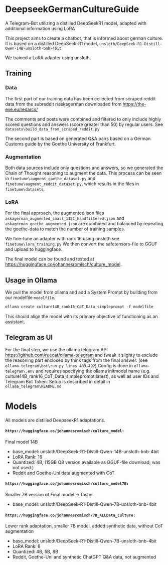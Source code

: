 # DeepseekGermanCultureGuide
A Telegram-Bot utilizing a distilled DeepSeekR1 model, adapted with additional information using LoRA

This project aims to create a chatbot, that is informed about german culture.
It is based on a distilled DeepSeek-R1 model, ```unsloth/DeepSeek-R1-Distill-Qwen-14B-unsloth-bnb-4bit```

We trained a LoRA adapter using unsloth.
## Training
### Data
The first part of our training data has been collected from scraped reddit data from the subreddit r/askagerman downloaded from https://the-eye.eu/redarcs/

The comments and posts were combined and filtered to only include highly scored questions and answers (score greater than 50) by regular users.
See ``datasets\build_data_from_scraped_reddit.py``

The second part is based on generated Q&A pairs based on a German Customs guide by the Goethe University of Frankfurt.

### Augmentation
Both data sources include only questions and answers, so we generated the Chain of Thought reasoning to augment the data.
This process can be seen in ```finetune\augment_goethe_dataset.py``` and ```finetune\augment_reddit_dataset.py```, which results in the files in ``finetune\datasets``.

### LoRA
For the final approach, the augmented json files ``askagerman_augmented_small_1121_handfiltered.json`` and ``askagerman_goethe_augmented.json`` are combined and balanced by repeating the goethe-data to match the number of training samples.

We fine-tune an adapter with rank 16 using unsloth see ```finetune\lora_training.py```
We then convert the safetensors-file to GGUF and upload to huggingface.

The final model can be found and tested at https://huggingface.co/johannesromisch/culture_model.

## Usage in Ollama
We pull the model from ollama and add a System Prompt by building from our modelfile ```modelfile```.

```python
ollama create culture14B_rank16_CoT_Data_simpleprompt -f modelfile
```

This should align the model with its primary objective of functioning as an assistant.

## Telegram as UI
For the final step, we use the ollama telegram API https://github.com/ruecat/ollama-telegram and tweak it slighty to exclude the reasoning part enclosed by think tags from the final answer. (see ``ollama-telegram\bot\run.py lines 489-492``)
Config is done in ```ollama-telegram\.env``` and requires specifying the ollama initmodel name (e.g. culture14B_rank16_CoT_Data_simpleprompt:latest), as well as user IDs and Telegram Bot Token.
Setup is described in detail in ``ollama_telegram\README.md``

# Models
All models are distilled DeepseekR1 adaptations.

#### ``https://huggingface.co/johannesromisch/culture_model:``
Final model 14B

- base_model: unsloth/DeepSeek-R1-Distill-Qwen-14B-unsloth-bnb-4bit
- LoRA Rank: 16
- Quantized: 4B, (15GB Q8 version available as GGUF-file download; was not used.)
- Reddit and Goethe-Uni data augmented with CoT  

#### ``https://huggingface.co/johannesromisch/culture_model7B:``
Smaller 7B version of Final model $\to$ faster

- base_model: unsloth/DeepSeek-R1-Distill-Qwen-7B-unsloth-bnb-4bit

#### ``https://huggingface.co/johannesromisch/7B_ALLData_Culture:``  
Lower rank adaptation, smaller 7B model, added synthetic data, without CoT augmentation
- base_model: 
unsloth/DeepSeek-R1-Distill-Qwen-7B-unsloth-bnb-4bit
- LoRA Rank: 8
- Quantized: 4B, 5B, 8B
- Reddit, Goethe-Uni and synthetic ChatGPT Q&A data, not augmented
